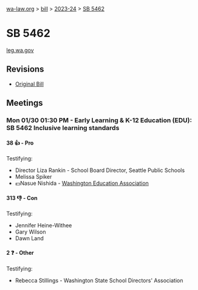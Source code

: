 [wa-law.org](/) > [bill](/bill/) > [2023-24](/bill/2023-24/) > [SB 5462](/bill/2023-24/sb/5462/)

# SB 5462
[leg.wa.gov](https://app.leg.wa.gov/billsummary?BillNumber=5462&Year=2023&Initiative=false)

## Revisions
* [Original Bill](1/)

## Meetings
### Mon 01/30 01:30 PM - Early Learning & K-12 Education (EDU): SB 5462 Inclusive learning standards
#### 38 👍 - Pro
Testifying:
* Director Liza  Rankin  - School Board Director, Seattle Public Schools
* Melissa Spiker
* 💵Nasue Nishida - [Washington Education Association](/org/washington_education_association/)

#### 313 👎 - Con
Testifying:
* Jennifer Heine-Withee
* Gary Wilson
* Dawn Land

#### 2 ❓ - Other
Testifying:
* Rebecca Stillings - Washington State School Directors' Association
